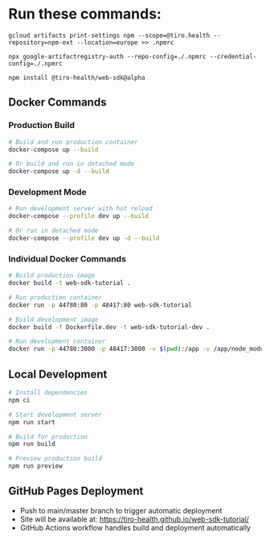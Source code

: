 # Run these commands:

`gcloud artifacts print-settings npm --scope=@tiro.health --repository=npm-ext --location=europe >> .npmrc`

`npx google-artifactregistry-auth --repo-config=./.npmrc --credential-config=./.npmrc`

`npm install @tiro-health/web-sdk@alpha`

## Docker Commands

### Production Build
```bash
# Build and run production container
docker-compose up --build

# Or build and run in detached mode
docker-compose up -d --build
```

### Development Mode
```bash
# Run development server with hot reload
docker-compose --profile dev up --build

# Or run in detached mode
docker-compose --profile dev up -d --build
```

### Individual Docker Commands
```bash
# Build production image
docker build -t web-sdk-tutorial .

# Run production container
docker run -p 44780:80 -p 48417:80 web-sdk-tutorial

# Build development image
docker build -f Dockerfile.dev -t web-sdk-tutorial-dev .

# Run development container
docker run -p 44780:3000 -p 48417:3000 -v $(pwd):/app -v /app/node_modules web-sdk-tutorial-dev
```

## Local Development
```bash
# Install dependencies
npm ci

# Start development server
npm run start

# Build for production
npm run build

# Preview production build
npm run preview
```

## GitHub Pages Deployment
- Push to main/master branch to trigger automatic deployment
- Site will be available at: https://tiro-health.github.io/web-sdk-tutorial/
- GitHub Actions workflow handles build and deployment automatically